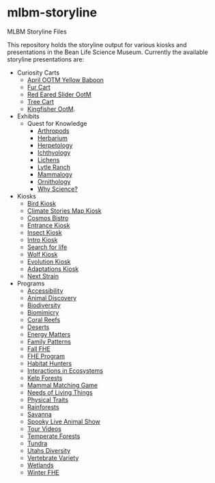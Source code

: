 # mlbm-storyline
MLBM Storyline Files

This repository holds the storyline output for various kiosks and presentations in the Bean Life Science Museum. 
Currently the available storyline presentations are:
- Curiosity Carts
    - [April OOTM Yellow Baboon](./Curiosity%20Carts/April%20OOTM%20Yellow%20Baboon/story.html)
    - [Fur Cart](./Curiosity%20Carts/Fur%20Cart/story.html) 
    - [Red Eared Slider OotM](./Curiosity%20Carts/Red%20Eared%20Slider%20OotM/story.html)
    - [Tree Cart](./Curiosity%20Carts/Tree%20Cart/story.html)
    - [Kingfisher OotM](./Curiosity%20Carts/Kingfisher%20OotM/story.html).  
- Exhibits
    - Quest for Knowledge
        - [Arthropods](./Exhibits/Quest%20For%20Knowledge/Arthropods/story.html)
        - [Herbarium](./Exhibits/Quest%20For%20Knowledge/Herbarium/story.html)
        - [Herpetology](./Exhibits/Quest%20For%20Knowledge/Herpetology/story.html)
        - [Ichthyology](./Exhibits/Quest%20For%20Knowledge/Ichthyology/story.html)
        - [Lichens](./Exhibits/Quest%20For%20Knowledge/Lichens/story.html)
        - [Lytle Ranch](./Exhibits/Quest%20For%20Knowledge/Lytle%20Ranch/story.html)
        - [Mammalogy](./Exhibits/Quest%20For%20Knowledge/Mammalogy/story.html)
        - [Ornithology](./Exhibits/Quest%20For%20Knowledge/Ornithology/story.html)
        - [Why Science?](./Exhibits/Quest%20For%20Knowledge/Why%20Science/story.html)
- Kiosks
    - [Bird Kiosk](./Kiosks/Bird%20Kiosk/story.html)
    - [Climate Stories Map Kiosk](./Kiosks/Climate%20Stories%20Map/story.html)
    - [Cosmos Bistro](./Kiosks/Cosmos%20Bistro/story.html)
    - [Entrance Kiosk](./Kiosks/Entrance%20Kiosk/story.html)
    - [Insect Kiosk](./Kiosks/Insect%20Kiosk/story.html)
    - [Intro Kiosk](./Kiosks/Intro%20Kiosk/story.html)
    - [Search for life](./Kiosks/Search%20for%20life/story.html)
    - [Wolf Kiosk](./Kiosks/Wolf%20Kiosk/story.html)
    - [Evolution Kiosk](./Kiosks/Evolution%20kiosk%20game/story.html)
    - [Adaptations Kiosk](./Kiosks/Natural%20Selection%20Game/story.html)
    - [Next Strain](./Kiosks/Next%20Strain/story.html)
- Programs
    - [Accessibility](./Programs/Accessibility%20program/story.html)
    - [Animal Discovery](./Programs/Animal%20Discovery/story.html)
    - [Biodiversity](./Programs/Biodiversity/story.html)
    - [Biomimicry](./Programs/Biomimicry/story.html)
    - [Coral Reefs](./Programs/Coral%20Reefs/story.html)
    - [Deserts](./Programs/Deserts/story.html)
    - [Energy Matters](./Programs/Energy%20Matters/story.html)
    - [Family Patterns](./Programs/Family%20Patterns/story.html)
    - [Fall FHE](./Programs/Fall%20FHE/story.html)
    - [FHE Program](./Programs/FHE%20Program/story.html)
    - [Habitat Hunters](./Programs/Habitat%20Hunters/story.html)
    - [Interactions in Ecosystems](./Programs/Ecosystems/story.html)
    - [Kelp Forests](./Programs/Kelp%20Forests/story.html)
    - [Mammal Matching Game](./Programs/Mammal%20Matching%20Game/story.html)
    - [Needs of Living Things](./Programs/Animal%20Comparisons/story.html)
    - [Physical Traits](./Programs/Physical%20Traits/story.html)
    - [Rainforests](./Programs/Rainforests/story.html)
    - [Savanna](./Programs/Savanna/story.html)
    - [Spooky Live Animal Show](./Programs/Spooky%20Live%20Animal%20Show/story.html)
    - [Tour Videos](./Programs/Tour%20Videos/story.html)
    - [Temperate Forests](./Programs/Temperate%20Forests/story.html)
    - [Tundra](./Programs/Tundra/story.html)
    - [Utahs Diversity](./Programs/Utahs%20Diversity/story.html)
    - [Vertebrate Variety](./Programs/Vertebrate%20Variety/story.html)
    - [Wetlands](./Programs/Wetlands/story.html)
    - [Winter FHE](./Programs/Winter%20FHE/story.html)
